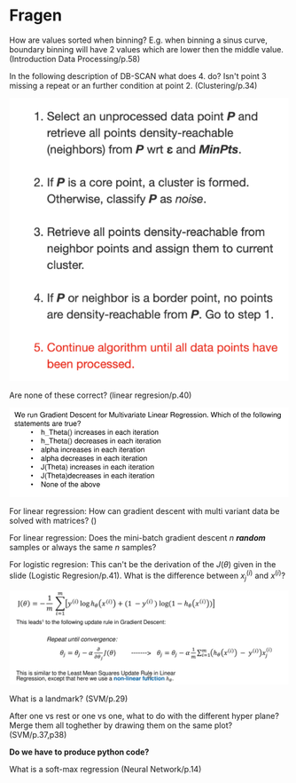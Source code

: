 # Fragen

How are values sorted when binning? E.g. when binning a sinus curve, boundary binning will have 2 values which are lower then the middle value. (Introduction Data Processing/p.58)



In the following description of DB-SCAN what does 4. do? Isn't point 3 missing a repeat or an further condition at point 2. (Clustering/p.34)

![image-20230601105151038](res/Fragen/image-20230601105151038.png)

Are none of these correct? (linear regresion/p.40)

![image-20230601124133202](res/Fragen/image-20230601124133202.png)

For linear regression: How can gradient descent with multi variant data be solved with matrices? ()

For linear regression: Does the mini-batch gradient descent $n$ ***random*** samples or always the same $n$ samples?

For logistic regresion: This can't be the derivation of the $J(\theta)$ given in the slide (Logistic Regresion/p.41). What is the difference between $x^{(i)}_j$ and $x^{(i)}$?

![image-20230601141225439](res/Fragen/image-20230601141225439.png)

What is a landmark? (SVM/p.29)

After one vs rest or one vs one, what to do with the different hyper plane? Merge them all toghether by drawing them on the same plot? (SVM/p.37,p38)

**Do we have to produce python code?**

What is a soft-max regression (Neural Network/p.14)